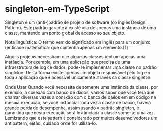 # singleton-em-TypeScript
Singleton é um (anti-)padrão de projeto de software (do inglês Design Pattern). Este padrão garante a existência de apenas uma instância de uma classe, mantendo um ponto global de acesso ao seu objeto.

Nota linguística: O termo vem do significado em inglês para um conjunto (entidade matemática) que contenha apenas um elemento.[1]

Alguns projetos necessitam que algumas classes tenham apenas uma instância. Por exemplo, em uma aplicação que precisa de uma infraestrutura de log de dados, pode-se implementar uma classe no padrão singleton. Desta forma existe apenas um objeto responsável pelo log em toda a aplicação que é acessível unicamente através da classe singleton.

Onde Usar
Quando você necessita de somente uma instância da classe, por exemplo, a conexão com banco de dados, vamos supor que você terá que chamar diversas vezes a conexão com o banco de dados em um código na mesma execução, se você instanciar toda vez a classe de banco, haverá grande perda de desempenho, assim usando o padrão singleton, é garantida que nesta execução será instânciada a classe somente uma vez. Lembrando que este pattern é considerado por muitos desenvolvedores um antipattern, então, cuidado onde for utilizá-lo.
